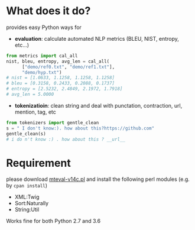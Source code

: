 # What does it do?
provides easy Python ways for
*  **evaluation**: calculate automated NLP metrics (BLEU, NIST, entropy, etc...)
```python
from metrics import cal_all
nist, bleu, entropy, avg_len = cal_all(
	  ["demo/ref0.txt", "demo/ref1.txt"], 
	  "demo/hyp.txt")
# nist = [1.0633, 1.1258, 1.1258, 1.1258]
# bleu = [0.3158, 0.2433, 0.2088, 0.1737]
# entropy = [2.5232, 2.4849, 2.1972, 1.7918]
# avg_len = 5.0000
```
* **tokenizatioin**: clean string and deal with punctation, contraction, url, mention, tag, etc
```python
from tokenizers import gentle_clean
s = " I don't know:). how about this?https://github.com"
gentle_clean(s)
# i do n't know :) . how about this ? __url__
```

# Requirement
please download [mteval-v14c.pl](https://goo.gl/YUFajQ) and install the following perl modules (e.g. by `cpan install`)
* XML:Twig
* Sort:Naturally
* String:Util 

Works fine for both Python 2.7 and 3.6
